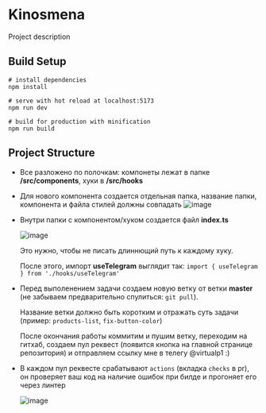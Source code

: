 # Kinosmena
Project description

## Build Setup

```
# install dependencies
npm install

# serve with hot reload at localhost:5173
npm run dev

# build for production with minification
npm run build
```

## Project Structure
- Все разложено по полочкам: компонеты лежат в папке **/src/components**, хуки в **/src/hooks**
- Для нового компонента создается отдельная папка, название папки, компонента и файла стилей должны совпадать
  ![image](https://github.com/viirtualp1/kinosmena/assets/29793587/75b596b5-6a14-453a-8694-e66117f9a8f8)
- Внутри папки с компонентом/хуком создается файл **index.ts**
  
  ![image](https://github.com/viirtualp1/kinosmena/assets/29793587/b642ca3b-458b-457a-9d27-8b41fe8abb2a)
  
  Это нужно, чтобы не писать длиннющий путь к каждому хуку.
  
  После этого, импорт **useTelegram** выглядит так: `import { useTelegram } from './hooks/useTelegram'`

- Перед выполенением задачи создаем новую ветку от ветки **master** (не забываем предварительно спулиться: `git pull`).
  
  Название ветки должно быть коротким и отражать суть задачи (пример: `products-list`, `fix-button-color`)

  После окончания работы коммитим и пушим ветку, переходим на гитхаб, создаем пул реквест (появится кнопка на главной странице репозитория) и отправляем ссылку мне в телегу @virtualp1 :)
  
- В каждом пул реквесте срабатывают `actions` (вкладка `checks` в pr), он проверяет ваш код на наличие ошибок при билде и прогоняет его через линтер
  
  ![image](https://github.com/viirtualp1/kinosmena/assets/29793587/bfb11662-0ad4-486c-a91d-1a5217d280a4)
